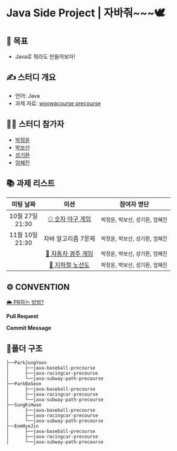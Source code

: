 # Java Side Project | 자바줘~~~🕊️

## 💪 목표

- Java로 뭐라도 만들어보자! 

## ✍️ 스터디 개요

- 언어: Java
- 과제 자료: [woowacourse precourse](https://github.com/woowacourse)

## 👩‍💻 스터디 참가자

- [박정윤](https://github.com/ParkJungYoon)
- [박보선](https://github.com/bedurgi999)
- [성기환](https://github.com/sungkihwan)
- [엄혜진](https://github.com/hyejineom-dev)

## 📚 과제 리스트

| 미팅 날짜 | 미션 | 참여자 명단 |
| :----: | :------------------: | :--------------------------------------: |
| 10월 27일 <br> 21:30 | [ ⚾ 숫자 야구 게임](https://github.com/woowacourse/java-baseball-precourse) | `박정윤`, `박보선`, `성기환`, `엄혜진` |
| 11월 10일 <br> 21:30 | 자바 알고리즘 7문제 | `박정윤`, `박보선`, `성기환`, `엄혜진` |
|  | [ 🚗 자동차 경주 게임 ](https://github.com/woowacourse/java-racingcar-precourse) | `박정윤`, `박보선`, `성기환`, `엄혜진` |
|  | [ 🚅 지하철 노선도 ](https://github.com/woowacourse/java-subway-map-precourse) | `박정윤`, `박보선`, `성기환`, `엄혜진` |

## ⚙️ CONVENTION

[🌥 PR하는 방법?](https://github.com/java-jweo/java_side_project/issues/1)

**Pull Request**


**Commit Message**



## 📂폴더 구조
```
├──ParkJungYoon
│      ├──java-baseball-precourse
│      ├──java-racingcar-precourse
│      └──java-subway-path-precourse
├──ParkBoSeon
│      ├──java-baseball-precourse
│      ├──java-racingcar-precourse
│      └──java-subway-path-precourse
├──SungKiHwan
│      ├──java-baseball-precourse
│      ├──java-racingcar-precourse
│      └──java-subway-path-precourse
├──EomHyeJin
│      ├──java-baseball-precourse
│      ├──java-racingcar-precourse
│      └──java-subway-path-precourse
```
